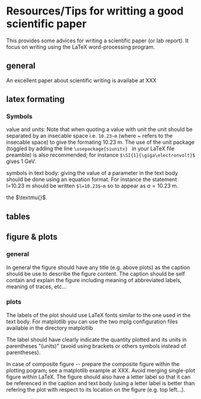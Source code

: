 # Resources/Tips for writting a good scientific paper
This provides some advices for writing a scientific paper (or lab report). It focus on writing using the LaTeX word-processing program. 

## general
An excellent paper about scientific writing is availabe at XXX


## latex formating

### Symbols
value and units: Note that when quoting a value with unit the unit should be separated by an insecable space i.e. ```10.23~m``` (where ~ refers to the insecable space) to give the formating $10.23\mbox{~m}$. The use of the unit package (toggled by adding the line ```\usepackage{siunitx}
``` in your LaTeX file preamble) is also recommended; for instance ```$\SI{1}{\giga\electronvolt}$``` gives $1\mbox{~GeV}$.

symbols in text body: giving the value of a parameter in the text body should be done using an equation format. For instance the statement l=10.23 m should be written  ```$l=10.23$~m``` so to appear as $a=10.23\mbox{~m}$. 

the $\textmu{}$. 


## tables

## figure & plots
### general
In general the figure should have any title (e.g. above plots) as the caption should be use to describe the figure content. The caption should be self contain and explain the figure including meaning of abbreviated labels, meaning of traces, etc...

### plots
The labels of the plot should use LaTeX fonts similar to the one used in the text body. For matplotlib you can use the two mplg configuration files available in the directory matplotlib 

The label should have clearly indicate the quantity plotted and its units in parentheses "(units)" (avoid using brackets or others symbols instead of parentheses). 

In case of composite figure -- prepare the composite figure within the plotting pogram; see a matplotlib example at XXX. Avoid merging single-plot figure within LaTeX. The figure should also have a letter label so that it can be referenced in the caption and text body (using a letter label is better than refering the plot with respect to its location on the figure (e.g. top left...). 
